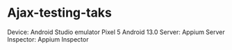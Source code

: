 # Ajax-testing-taks
Device: Android Studio emulator Pixel 5 Android 13.0
Server: Appium Server
Inspector: Appium Inspector
